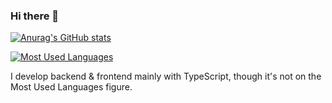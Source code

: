 ### Hi there 👋

[![Anurag's GitHub stats](https://github-readme-stats.vercel.app/api?username=johnta0)](https://github.com/anuraghazra/github-readme-stats)

[![Most Used Languages](https://github-readme-stats.vercel.app/api/top-langs/?username=johnta0)](https://github.com/anuraghazra/github-readme-stats)

I develop backend & frontend mainly with TypeScript, though it's not on the Most Used Languages figure.

<!--
**johnta0/johnta0** is a ✨ _special_ ✨ repository because its `README.md` (this file) appears on your GitHub profile.

Here are some ideas to get you started:

- 🔭 I’m currently working on ...
- 🌱 I’m currently learning ...
- 👯 I’m looking to collaborate on ...
- 🤔 I’m looking for help with ...
- 💬 Ask me about ...
- 📫 How to reach me: ...
- 😄 Pronouns: ...
- ⚡ Fun fact: ...
-->
